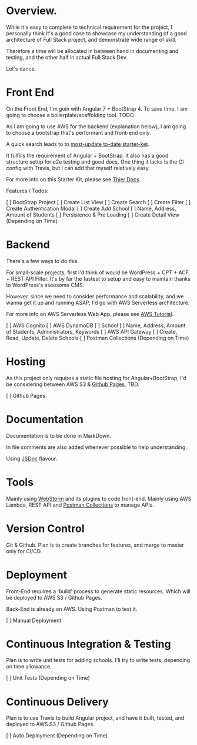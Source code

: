 # Overview.

While it's easy to complete to technical requirement for the project, I personally think it's a good case to showcase my understanding of a good architecture of Full Stack project, and demonstrate wide range of skill.

Therefore a time will be allocated in between hand in documenting and testing, and the other half in actual Full Stack Dev.

Let's dance.  

# Front End

On the Front End, I'm goin with Angular 7 + BootStrap 4. To save time, I am going to choose a boilerplate/scaffolding tool. TODO

As I am going to use AWS for the backend (explanation below), I am going to choose a bootstrap that's performant and front-end only.

A quick search leads to to [most-update to-date starter-ket](https://github.com/ngx-rocket/starter-kit). 

It fulfills the requirement of Angular + BootStrap. It also has a good structure setup for e2e testing and good docs. One thing it lacks is the CI config with Travis, but I can add that myself relatively easy.   

For more info on this Starter Kit, please see [Thier Docs](https://github.com/ngx-rocket/starter-kit).

Features / Todos: 

[ ] BootStrap Project
[ ] Create List View
[ ] Create Search
[ ] Create Filter
[ ] Create Authentication Modal
[ ] Create Add School
[ ] Name, Address, Amount of Students
[ ] Persistence & Pre Loading
[ ] Create Detail View (Depending on Time)

# Backend

There's a few ways to do this. 

For small-scale projects, first I'd think of would be WordPress + CPT + ACF + REST API Filter. It's by far the fastest to setup and easy to maintain thanks to WordPress's aseesome CMS. 

However, since we need to consider performance and scalability, and we wanna get it up and running ASAP, I'd go with AWS Serverless architecture. 

For more info on AWS Serverless Web App, please see [AWS Tutorial](https://aws.amazon.com/getting-started/projects/build-serverless-web-app-lambda-apigateway-s3-dynamodb-cognito/).

[ ] AWS Cognito
[ ] AWS DynamoDB
    [ ] School
        [ ] Name, Address, Amount of Students, Administrators, Keywords
[ ] AWS API Gateway
    [ ] Create, Read, Update, Delete Schools
    [ ] Postman Collections (Depending on Time)
    

# Hosting

As this project only requires a static file hosting for Angular+BootStrap, I'd be considering between AWS S3 & [Github Pages](https://help.github.com/en/articles/what-is-github-pages), TBD.  

[ ] Github Pages

# Documentation

Documentation is to be done in MarkDown. 

In file comments are also added whenever possible to help understanding. 

Using [JSDoc](https://github.com/jsdoc/jsdoc) flavour.

# Tools

Mainly using [WebStorm](https://www.jetbrains.com/webstorm/) and its plugins to code front-end.
Mainly using AWS Lambda, REST API and [Postman Collections](https://learning.getpostman.com/docs/postman/collections/creating_collections/) to manage APIs. 

# Version Control

Git & Github. 
Plan is to create branches for features, and merge to master only for CI/CD. 

# Deployment

Front-End requires a 'build' process to generate static resources. Which will be deployed to AWS S3 / Github Pages. 

Back-End is already on AWS. Using Postman to test it.

[ ] Manual Deployment 

# Continuous Integration & Testing

Plan is to write unit tests for adding schools. I'll try to write tests, depending on time allowance.

[ ] Unit Tests (Depending on Time)

# Continuous Delivery

Plan is to use Travis to build Angular project, and have it built, tested, and deployed to AWS S3 / Github Pages.

[ ] Auto Deployment (Depending on Time)